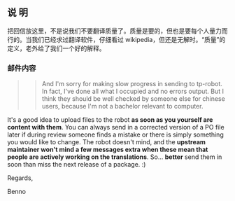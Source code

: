 ## 说 明 ##
把回信放这里，不是说我们不要翻译质量了。质量是要的，但也是要每个人量力而行的。当我们已经求过翻译软件，仔细看过 wikipedia，但还是无解时。“质量”的定义，老外给了我们一个好的解释。


### 邮件内容 ###

> >  And I'm sorry for making slow progress in sending to tp-robot. In fact, I've done all what I occupied and no errors output. But I think they should be well checked by someone else for chinese users, because I'm not a bachelor relevant to computer.



It's a good idea to upload files to the robot **as soon as you
yourself are content with them**.  You can always send in a corrected
version of a PO file later if during review someone finds a mistake
or there is simply something you would like to change.  The robot
doesn't mind, and the **upstream maintainer won't mind a few messages
extra when these mean that people are actively working on the
translations**.  So... **better** send them in soon than miss the next
release of a package.  :)

Regards,

Benno